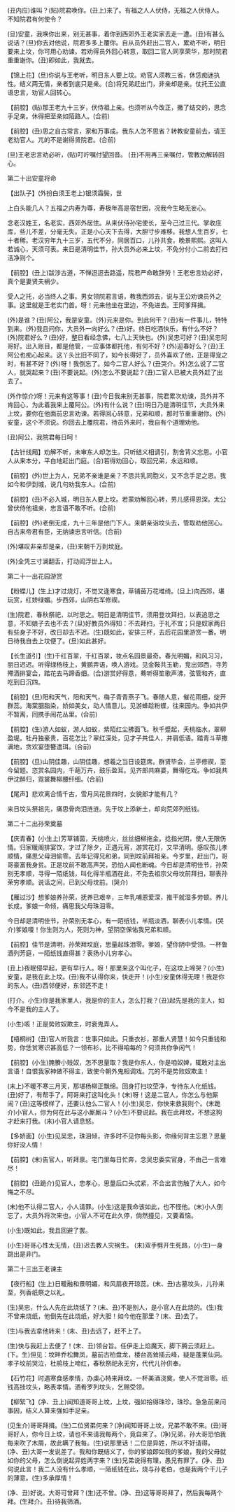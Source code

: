 <!-- { "loadSidebar": true } -->
(丑内应)谁叫？(贴)院君唤你。(丑上)来了。有福之人人伏侍，无福之人伏侍人。不知院君有何使令？

(旦)安童，我唤你出来，别无甚事，着你到西郊外王老实家去走一遭。(丑)有甚么说话？(旦)你去对他说，院君多多上覆你。自从员外赶出二官人，累劝不听，明日要来上坟，你可用心劝谏。若劝得员外回心转意，取回二官人同享荣华，那时院君重重谢你。(丑)即如此，我就去。

【锦上花】(旦)你说与王老听，明日东人要上坟。劝官人须教三省，休恁痴迷执性。结义两无情，亲者到底只是亲。(合)将兄弟赶出门，非亲却是亲。仗托王公直语忠言，劝官人回转心。

【前腔】(贴)那王老九十三岁，伏侍祖上亲。也须听从今改正，撇了结交的，思念手足亲。休得把至亲如陌路人。(合前)

【前腔】(丑)思之自古常言，家和万事成。我东人怎不思省？转教安童前去，请王老劝官人。兀的不是谢得贤院君。(合前)

(旦)王老忠言劝必听，(贴)叮咛嘱付望回音。
(丑)不用再三亲嘱付，管教劝解转回心。

第二十出安童将命

【出队子】(外扮白须王老上)银须霜鬓，世

上白头能几人？五福之内寿为尊，寿极年高是宿世因，况我今生略无妄心。

念老汉姓王，名老实，西郊外居住。从来伏侍孙宅使长，至今己过三代。掌收庄库，些儿不差，分毫无失。正是小心天下去得，大胆寸步难移。我想人生百岁，七十者稀。老汉穷年九十三岁，五代不分，同居百口，儿孙共食，晚景熙熙。这叫人若诚心，天须可表。来日是清明佳节，孙大员外必来上坟，不免分付小二前去打扫洁净则个。

【前腔】(丑上)跋涉古道，不惮迢迢去路遥，院君严命敢辞劳！王老忠言劝必好，真个是妻贤夫祸少。

受人之托，必当终人之事。男女领院君言语，教我西郊去，说与王公劝谏员外之事。这里就是王老实门首。呀！元来他坐在里边，不免进去。王阿爹拜揖。

(外)是谁？(丑)阿公，我是安童。(外)元来是你。到此何干？(丑)有一件事儿，特特到来。(外)我且问你，大员外一向好么？(丑)好。终日吃酒快乐，有什么不好？(外)院君好么？(丑)好，整日看经念佛，七八上天快也。(外)吴忠可好？(丑)吴忠阿哥好。出入账目，都是他管，一应事体都托他，有何不好？(外)迎春好么？(丑)王阿公也痴心起来。这丫头比旧不同了，如今长得好了，员外喜欢了他，正是得宠之时，有甚不好？(外)呀！我倒忘了。如今二官人好么？(丑哭介。外)怎么说了二官人，就哭起来？(丑)不要说起。(外)怎么不要说起？(丑)二官人已被大员外赶了出去了。

(外作惊介)呀！元来有这等事！(丑)今日我来别无甚事，院君累次劝谏，员外并不肯回心，为此着我来上覆阿公。(外)有什么说？(丑)明日乃是清明佳节，大员外来上坟，要你在他面前忠言劝谏。若得回心转意，兄弟和顺，那时节重重谢你。(外)安童，这个不须说。你回去上覆院君，待员外来时，我自有个道理劝他。

(丑)阿公，我院君每日呵！

【古针线厢】劝解不听，未审东人却怎生。只听结义相调引，割舍背义忘恩。小官人从来本分，平白地赶出门庭。(合)若得劝回心，取回兄弟，永远和顺。

【前腔】(外)世上为人，兄弟不亲谁是亲？不思共乳同胞义，又不念手足之恩。我如今和伊到城，说几句劝我东人。(合前)

【前腔】(丑)不必入城，明日东人要上坟。若蒙劝解回心转，男儿感得恩深。太公曾伏侍他祖亲，忠言语不敢不听。(合前)

【前腔】(外)老倒无成，九十三年是他门下人。来朝亲诣坟头去，管取劝他回心。自古来帝君有臣，无纳谏忠言听信。(合前)

(外)堪叹非亲却是亲，(丑)来朝千万到坟庭。

(外)全凭三寸澜翻舌，打动阎浮世上人。


第二十一出花园游赏

【粉蝶儿】(生上)才过烧灯，不觉又逢寒食，草铺茵万花堆绮。(旦上)向西郊，堪玩赏，红娇绿媚。步西郊，山阴右军修禊。

(生)院君，春秋祭祀，以时思之。明日是清明佳节，须用登坟拜扫，以表追思之意，不知娘子去也不去？(旦)好教员外得知：不去拜扫，于礼不宜；只是奴家两日有些身子不好，改日却去不迟。(生)既如此，安排三杯，去后花园里游赏一番。明日待我自去上坟便了。(旦)如此甚好。

【长生道引】(生)千红百翠，千红百翠，妆点名园景最奇。春光明媚，和风习习，丽日迟迟。听得绿杨枝上，黄鹂弄语，唤人游戏。见金鞍共玉勒，竞出郊西，寻芳殢酒排宴会，踏花去马蹄香细。(合)游赏好得意，蓦听得笙歌声沸，弦管和齐，直吃到日沉四。

【前腔】(旦)阳和天气，阳和天气，梅子青青燕子飞。春随人意，催花雨细，绽开群蕊。海棠胭脂染，娇如美女，动人情意儿。见游蜂趁粉蝶，往来园内。争如共伊不暂离，同携手闹花丛里。(合前)

【前腔】(生)游人如蚁，游人如蚁，紫陌红尘拂面飞。秋千蹙起，夭桃临水，翠柳盈堤。牡丹独豪贵，百花怎比？翠红深处，见才子共佳人，并肩低语。踏青斗草撒满地，贪欢宴堕簪遣珥。(合前)

【前腔】(旦)山阴佳趣，山阴佳趣，想羲之当日设筵席。群贤毕会，兰亭修禊，至今留题。恣赏名园内，千葩万卉，鼓乐盈耳。见齐郎共麻婆，舞得仡戏。争如我共伊沈醉归，霓裳舞柳腰纤细。(合前)

【尾声】悲欢离合情千古，雪月风花景四时，女貌郎才能有几？

来日坟头祭祖先，痛思骨肉泪涟涟。先于坟上添新土，却向荒郊列纸钱。


第二十二出孙荣奠墓

【庆青春】(小生上)芳草铺茵，夭桃喷火，丝丝细柳拖金。捻指光阴，使人无限伤情。归家暖阁排宴饮，才过了除夕，正遇元宵，游赏花灯，又早清明。感叹孩儿孝顺情，痛思父母泪偷零。去年记得兄和弟，同到坟前拜祖亲。今岁里，赶出门，哥哥豪富我身贫。正是坟前不敢高声哭，恐怕人闻也断魂。今日却是清明佳节，孙荣别无孝顺，寻得一陌纸钱，叫化得半瓶酒在此，不免去祖宗父母坟前拜扫，聊表孙荣穷孝顺。说话之间，已到父母坟前。(哭介)

【雁过沙】想爹娘养孙荣，抚养已艰辛，三年乳哺恩爱深，推干就湿多劳顿。养儿长成，爹娘一命倾，痛思我父母珠泪零。

今日却是清明佳节，孙荣别无孝心，有一陌纸钱，半瓶淡酒，聊表小儿孝情。(哭介)爹娘嗄！你生则为人，死则为神，望阴空保佑我兄弟和顺。

【前腔】佳节是清明，孙荣拜坟庭，思量起珠泪零。爹娘，望你阴中受领。一杯鲁酒列芳庭，一陌纸钱直得甚？表扬小儿穷孝心。

(丑上)夜眠侵早起，更有早行人。呀！那里来这个叫化子，在这坟上啼哭？(小生)安童，是我在此上坟。(丑)我不认得你来，快走开！(小生)安童休得无理！我是你的东人。(丑)西邻便好，东邻还不走！

(打介。小生)你是我家里人，我是你的主人，怎么打我？(丑)起先是我的主人，如今不是我的主人了。

(小生)咳！正是势败奴欺主，时衰鬼弄人。

【梧桐树】(丑)官人听我言：世事只如此。只重衣衫，那重人贤慧！如今只重钱和势，你恁贫寒识甚高低？一领布衫，比不得咱每的？何须共你争闲气！

【前腔】(小生)腌賸小贱奴，怎不思量取？我是你东人，你是咱奴婢，辄敢对主出言语！自恨我家神做不得主，致使今朝外鬼相调戏。兀的不是势败奴欺主！

(末上)不暖不寒三月天，那堪杨柳正飘绵。回身打扫坟茔净，专待东人化纸钱。(丑)好了，有帮手了。阿哥来打这叫化头！(末)呀！这是二官人，你怎么与他厮闹？(丑)这等模样了，还要认他么二官人！(小生)吴忠，你快来救我则个。(末跪介)小官人，你为何在此与这小厮厮斗？(小生)不要说起。我在此拜坟，不想这狗才赶来打我。(末)小官人请息怒。

【多娇面】(小生)见吴忠，珠泪倾，许多时不见你每头影，你缘何背主忘恩？思量你好没人情！

【前腔】(末)告官人，听拜禀。宅门里每日忙奔，念吴忠委实官身，不由己一言难尽！

【前腔】(丑跪介)见官人，忠孝心，思量后口头忒紧，不合出言伤触了大人，如今悔之不尽。

(末)他不认得二官人，小人请罪。(小生)这是我命该如此，也不怪他。(末)小人倒忘了，大员外将次来也，小官人不可在此久停，倘然撞见，又要着恼。

(小生)既如此，我且回避了罢。

(小生)哥哥心性太无情，(丑)迟去教人灾祸生。
(末)双手劈开生死路，(小生)一身跳出是非门。

第二十三出王老谏主

【夜行船】(生上)日暖融和景明媚，和风扇夜开琼蕊。(末、丑)古墓坟头，儿孙来至，列香纸祭之以礼。

(生)吴忠，什么人先在此烧纸了？(末、丑)不是别人，是小官人在此烧的。(生)我不曾来烧纸，他倒先在此烧纸，好大胆！如今他在那里？(末、丑)去了。

(生)与我去拿他转来！(末、丑)去远了，赶不上了。

(生)快与我赶上去便了！(末、丑)领台旨。任伊走上焰魔天，脚下腾云须赶上。(下。生)但见：坟畔乔松舞凤，墓前古柏盘龙，楼台高耸插云峰，疑是蓬莱仙洞。孝子坟前哭泣，杜鹃枝上啼红，春秋祭祀永无穷，代代儿孙供奉。

【石竹花】时遇寒食感孝情，办虔心特来拜坟。一杯美酒浇奠，使人不觉泪零。纸钱高挂坟头，略表孝情。酒肴罗列坟头，乞赐受领。

【柳絮飞】(净、丑上)闻知道哥哥上坟，上坟，强如拾得珠珍，珠珍。急急前来问事因，结义人算来强如手足亲。

(见生介)哥哥拜揖。(生)二位贤弟何来？(净)闻知哥哥上坟，兄弟不敢不来。(丑)哥哥好人，你今日上坟，请也不来请我每两个，竟自来了。(净)兄弟，孙大哥恐怕我每来吹了木屑，故此瞒了我每。(生)说那里话！二位是异姓，所以不好请得。(净、丑)大哥一发说差了。我和你既结义了，你的爹娘即如我的爹娘，我的父母就如你的父母，怎么倒说起异姓两字来？(生)兄弟说得有理，愚兄有罪了。(净、丑)何说此言！我二人没有什么孝顺，一陌纸钱在此，烧与孙老伯，也是我两个干儿子的薄意。(生)多承厚情！

(净、丑)好说。大哥可曾拜？(生)还不曾。(净、丑)这等哥哥拜了，然后我每两个拜。(生拜介。丑)待我筛酒。

